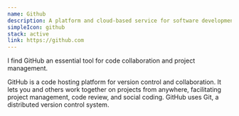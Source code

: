 ```yaml
---
name: Github
description: A platform and cloud-based service for software development and version control using Git
simpleIcon: github
stack: active
link: https://github.com
---
```


I find GitHub an essential tool for code collaboration and project management.

GitHub is a code hosting platform for version control and collaboration. It lets you and others work together on projects from anywhere, facilitating project management, code review, and social coding. GitHub uses Git, a distributed version control system.